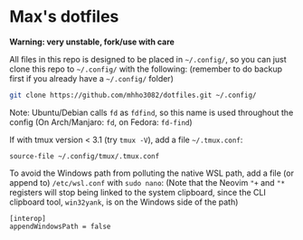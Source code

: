 # Max's dotfiles

**Warning: very unstable, fork/use with care**

All files in this repo is designed to be placed in `~/.config/`,
so you can just clone this repo to `~/.config/` with the following:
(remember to do backup first if you already have a `~/.config/` folder)

```bash
git clone https://github.com/mhho3082/dotfiles.git ~/.config/
```

Note: Ubuntu/Debian calls `fd` as `fdfind`, so this name is used throughout the config
(On Arch/Manjaro: `fd`, on Fedora: `fd-find`)

If with tmux version < 3.1 (try `tmux -V`),
add a file `~/.tmux.conf`:
```
source-file ~/.config/tmux/.tmux.conf
```

To avoid the Windows path from polluting the native WSL path,
add a file (or append to) `/etc/wsl.conf` with `sudo nano`:
(Note that the Neovim `"+` and `"*` registers will stop being linked to the system clipboard,
since the CLI clipboard tool, `win32yank`, is on the Windows side of the path)
```
[interop]
appendWindowsPath = false
```
